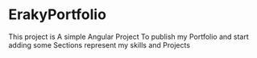 # ErakyPortfolio

This project is A simple Angular Project To publish my Portfolio and start adding some Sections represent my skills and Projects
